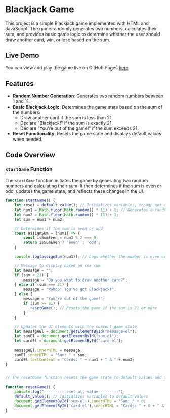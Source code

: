 # Blackjack Game

This project is a simple Blackjack game implemented with HTML and JavaScript. The game randomly generates two numbers, calculates their sum, and provides basic game logic to determine whether the user should draw another card, win, or lose based on the sum.

## Live Demo

You can view and play the game live on GitHub Pages [here](https://ry-f3.github.io/Black-Jack/)

## Features

- **Random Number Generation**: Generates two random numbers between 1 and 11.
- **Basic Blackjack Logic**: Determines the game state based on the sum of the numbers:
  - Draw another card if the sum is less than 21.
  - Declare "Blackjack!" if the sum is exactly 21.
  - Declare "You're out of the game!" if the sum exceeds 21.
- **Reset Functionality**: Resets the game state and displays default values when needed.

## Code Overview

### `startGame` Function

The `startGame` function initiates the game by generating two random numbers and calculating their sum. It then determines if the sum is even or odd, updates the game state, and reflects these changes in the UI.

```javascript
function startGame() {
    let reset = default_value(); // Initializes variables, though not used effectively
    let num1 = Math.floor(Math.random() * 11) + 1; // Generates a random number between 1 and 11
    let num2 = Math.floor(Math.random() * 11) + 1;
    let sum = num1 + num2;

    // Determines if the sum is even or odd
    const assignSum = (num1) => {
        const isSumEven = num1 % 2 === 0;
        return isSumEven ? 'even' : 'odd';
    }

    console.log(assignSum(num1)); // Logs whether the number is even or odd

    // Message to display based on the sum
    let message = "";
    if (sum < 21) {
        message = "Do you want to draw another card?";
    } else if (sum === 21) {
        message = "Wohoo! You've got Blackjack!";
    } else {
        message = "You're out of the game!";
        if (sum >= 21) {
           resetGame(); // Resets the game if the sum is 21 or more
        }
    }

    // Updates the UI elements with the current game state
    let messageEl = document.getElementById("message-el");
    let sumEl = document.getElementById("sum-el");
    let cardEl = document.getElementById("card-el");

    messageEl.innerHTML = message;
    sumEl.innerHTML = "Sum: " + sum;
    cardEl.textContent = "Cards: " + num1 + " & " + num2;
}


// The resetGame function resets the game state to default values and updates the UI to reflect these changes.

function resetGame() {
    console.log("---------reset all value---------");
    default_value(); // Initializes variables to default values
    document.getElementById('sum-el').innerHTML = "Sum: " + 0; 
    document.getElementById('card-el').innerHTML = "Cards: " + 0 + " & " + 0; 
}
